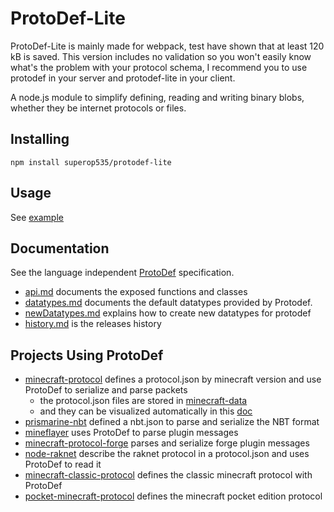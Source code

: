 # ProtoDef-Lite
ProtoDef-Lite is mainly made for webpack, test have shown that at least 120 kB is saved.
This version includes no validation so you won't easily know what's the problem with your
protocol schema, I recommend you to use protodef in your server and protodef-lite in your client.

A node.js module to simplify defining, reading and writing binary blobs,
whether they be internet protocols or files.

## Installing

```
npm install superop535/protodef-lite
```


## Usage

See [example](example.js)

## Documentation

See the language independent [ProtoDef](https://github.com/ProtoDef-io/ProtoDef) specification.

* [api.md](doc/api.md) documents the exposed functions and classes
* [datatypes.md](doc/datatypes.md) documents the default datatypes provided by Protodef.
* [newDatatypes.md](doc/newDatatypes.md) explains how to create new datatypes for protodef
* [history.md](doc/history.md) is the releases history

## Projects Using ProtoDef

* [minecraft-protocol](https://github.com/PrismarineJS/node-minecraft-protocol) defines a protocol.json by minecraft version and use ProtoDef to serialize and parse packets
  * the protocol.json files are stored in [minecraft-data](https://github.com/PrismarineJS/minecraft-data/blob/master/data/pc/1.8/protocol.json)
  * and they can be visualized automatically in this [doc](http://prismarinejs.github.io/minecraft-data/?d=protocol)
* [prismarine-nbt](https://github.com/PrismarineJS/prismarine-nbt) defined a nbt.json to parse and serialize the NBT format
* [mineflayer](https://github.com/PrismarineJS/mineflayer/blob/master/lib/plugins/command_block.js) uses ProtoDef to parse plugin messages
* [minecraft-protocol-forge](https://github.com/PrismarineJS/node-minecraft-protocol-forge) parses and serialize forge plugin messages
* [node-raknet](https://github.com/mhsjlw/node-raknet) describe the raknet protocol in a protocol.json and uses ProtoDef to read it
* [minecraft-classic-protocol](https://github.com/mhsjlw/minecraft-classic-protocol) defines the classic minecraft protocol with ProtoDef
* [pocket-minecraft-protocol](https://github.com/mhsjlw/pocket-minecraft-protocol) defines the minecraft pocket edition protocol
 
